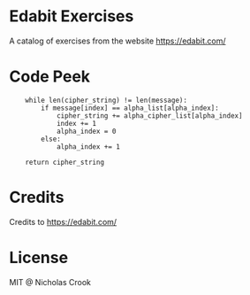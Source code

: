 # Edabit Exercises
A catalog of exercises from the website https://edabit.com/

# Code Peek
```
    while len(cipher_string) != len(message):
        if message[index] == alpha_list[alpha_index]:
            cipher_string += alpha_cipher_list[alpha_index]
            index += 1
            alpha_index = 0
        else:
            alpha_index += 1

    return cipher_string
```

# Credits
Credits to https://edabit.com/

# License
MIT @ Nicholas Crook
